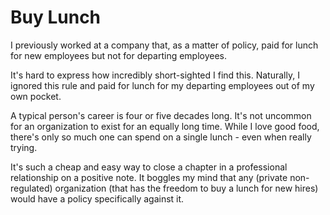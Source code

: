 # Buy Lunch

I previously worked at a company that, as a matter of policy, paid for lunch for new employees but not for departing employees. 

It's hard to express how incredibly short-sighted I find this. Naturally, I ignored this rule and paid for lunch for my departing employees out of my own pocket.

A typical person's career is four or five decades long. It's not uncommon for an organization to exist for an equally long time. While I love good food, there's only so much one can spend on a single lunch - even when really trying.

It's such a cheap and easy way to close a chapter in a professional relationship on a positive note. It boggles my mind that any (private non-regulated) organization (that has the freedom to buy a lunch for new hires) would have a policy specifically against it.